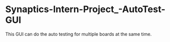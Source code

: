 # Synaptics-Intern-Project_-AutoTest-GUI
This GUI can do the auto testing for multiple boards at the same time.
